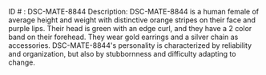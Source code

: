 ID # : DSC-MATE-8844
Description: DSC-MATE-8844 is a human female of average height and weight with distinctive orange stripes on their face and purple lips. Their head is green with an edge curl, and they have a 2 color band on their forehead. They wear gold earrings and a silver chain as accessories. DSC-MATE-8844's personality is characterized by reliability and organization, but also by stubbornness and difficulty adapting to change.